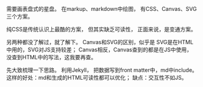 需要画表盘式的星盘。
在markup、markdown中绘图，
有CSS、Canvas、SVG三个方案。

纯CSS是传统认识上最酷的方案，
但其实缺乏可读性，
正面来说，是变通方案。

另两种都没了解过，就了解下。
Canvas和SVG的区别，似乎是
SVG是在HTML中用的，SVG对JS支持较差；
Canvas相反，Canvas查到的都是在JS中使用，
没查到HTML中的写法，这我要再查。

先大致梳理一下思路。
利用Jekyll，
把数据写到front matter中，md中include。
这样的好处：md和生成的HTML可读性都可以优化；
缺点：交互性不如JS。